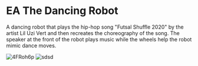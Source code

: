 # EA The Dancing Robot
A dancing robot that plays the hip-hop song "Futsal Shuffle 2020" by the artist Lil Uzi Vert and then recreates the choreography of the song. The speaker at the front of the robot plays music while the wheels help the robot mimic dance moves. 

![4FRoh6p](https://user-images.githubusercontent.com/74799496/141024027-b52cadea-76cd-464f-80d5-69c6a99f288e.png)
![sdsd](https://user-images.githubusercontent.com/74799496/141024444-c8b22bee-f3e0-40e5-9de7-42e4c829f145.JPG)
